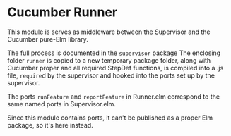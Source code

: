 # Cucumber Runner

This module is serves as middleware between the Supervisor and the Cucumber pure-Elm library.

The full process is documented in the `supervisor` package
The enclosing folder `runner` is copied to a new temporary package folder, along with Cucumber proper and all required StepDef functions, is  compiled into a .js file, `require`d by the supervisor and hooked into the ports set up by the supervisor.

The ports `runFeature` and `reportFeature` in Runner.elm correspond to the same named ports in Supervisor.elm.

Since this module contains ports, it can't be published as a proper Elm package, so it's here instead.